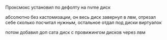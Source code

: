 Проксмокс установил по дефолту на nvme диск

абсолютно без кастомизации, он весь диск завернул в лвм, отрезал себе сколько посчитал нужным, остальное отдал под диски виртуалок

потом добавил доп сата диск с провижингом дисков через лвм

